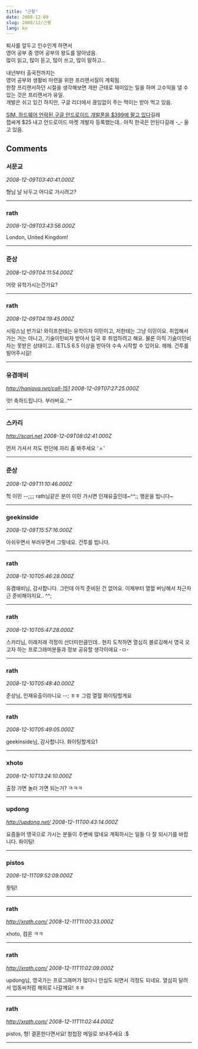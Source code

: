 ```yaml
---
title: "근황"
date: 2008-12-09
slug: 2008/12/근황
lang: ko
---
```


퇴사를 앞두고 인수인계 하면서  
영어 공부 중 영어 공부의 왕도를 알아냈음.  
많이 읽고, 많이 듣고, 많이 쓰고, 많이 말하고...   

내년부터 출국전까지는   
영어 공부와 생활비 마련을 위한 프리랜서질이 계획됨.   
한창 프리랜서하던 시절을 생각해보면 개판 근태로 재미있는 일을 하며 고수익을 낼 수 있는 것은 프리랜서가 유일.   
개발은 쉬고 있긴 하지만, 구글 리더에서 끊임없이 주는 먹이는 받아 먹고 있음.  

[SIM, 하드웨어 언락된 구글 안드로이드 개발폰을 $399에 팔고 있다](http://www.engadget.com/2008/12/05/sim-hardware-unlocked-android-dev-phone-1-surfaces-for-399/)길래  
잽싸게 $25 내고 안드로이드 마켓 개발자 등록했는데.. 아직 한국은 안된다길래 -_- 울고 있음.

## Comments

### 서문교
*2008-12-09T03:40:41.000Z*

형님 날 놔두고 어디로 가시려고?

---

### rath
*2008-12-09T03:43:56.000Z*

London, United Kingdom!

---

### 준상
*2008-12-09T04:11:54.000Z*

어랏 유학가시는건가요?

---

### rath
*2008-12-09T04:19:45.000Z*

시링스님 반가요! 와이프한테는 유학이자 이민이고, 저한테는 그냥 이민이요. 취업해서 가는 거는 아니고, 기술이민비자 받아서 입국 후 취업하려고 해요. 물론 아직 기술이민비자는 못받은 상태이고.. IETLS 6.5 이상을 받아야 수속 시작할 수 있어요. 헤헤. 건투를 빌어주시길!

---

### 유겸애비
*http://hanjava.net/call-151*
*2008-12-09T07:27:25.000Z*

앗! 축하드립니다. 부러버요..^^

---

### 스카리
*http://scari.net*
*2008-12-09T08:02:41.000Z*

먼저 가셔서 저도 런던에 자리 좀 봐주세요 'ㅅ'

---

### 준상
*2008-12-09T11:10:46.000Z*

헉 이민 --;;;; rath님같은 분이 이민 가시면 인재유출인데~^^;; 행운을 빕니다~

---

### geekinside
*2008-12-09T15:57:16.000Z*

아쉬우면서 부러우면서 그렇네요. 건투를 빕니다.

---

### rath
*2008-12-10T05:46:28.000Z*

유겸애비님, 감사합니다. 그런데 아직 준비된 건 없어요. 이제부터 열혈 버닝해서 차근차근 준비해야지요.. ^^;

---

### rath
*2008-12-10T05:47:28.000Z*

스카리님, 이래저래 걱정이 산더미만큼인데.. 현지 도착하면 열심히 블로깅해서 영국 오고자 하는 프로그래머분들과 정보 공유할 생각이에요 -ㅁ-

---

### rath
*2008-12-10T05:48:40.000Z*

준상님, 인재유출이라니요 --; ㅎㅎ 그럼 열혈 화이팅할게요

---

### rath
*2008-12-10T05:49:05.000Z*

geekinside님, 감사합니다. 화이팅할게요1

---

### xhoto
*2008-12-10T13:24:10.000Z*

출장 가면 놀러 가면 되는거? ㅋㅋㅋ

---

### updong
*http://updong.net/*
*2008-12-11T00:43:14.000Z*

요즘들어 영국으로 가시는 분들이 주변에 많네요 계획하시는 일들 다 잘 되시기를 바랍니다. 화이팅!

---

### pistos
*2008-12-11T09:52:09.000Z*

홧팅!

---

### rath
*http://xrath.com/*
*2008-12-11T11:00:33.000Z*

xhoto, 컴온 ㅋㅋ

---

### rath
*http://xrath.com/*
*2008-12-11T11:02:09.000Z*

updong님, 영국가는 프로그래머가 많다니 안심도 되면서 걱정도 되네요. 열심히 달려서 업동씨처럼 해외로 나갈께요! ㅎㅎ

---

### rath
*http://xrath.com/*
*2008-12-11T11:02:44.000Z*

pistos, 형! 결혼한다면서요! 청첩장 메일로 보내주세요 :$

---

